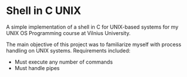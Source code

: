 # Shell in C UNIX

A simple implementation of a shell in C for UNIX-based systems for my UNIX OS Programming course at Vilnius University.

The main objective of this project was to familiarize myself with process handling on UNIX systems. 
Requirements included:
* Must execute any number of commands
* Must handle pipes
